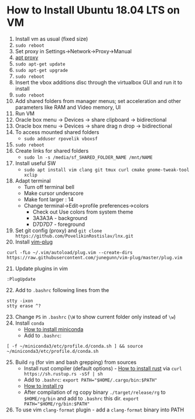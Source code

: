 # How to Install Ubuntu 18.04 LTS on VM
1. Install vm as usual (fixed size)
2. `sudo reboot`
3. Set proxy in Settings->Network->Proxy->Manual
4. [apt proxy](https://www.serverlab.ca/tutorials/linux/administration-linux/how-to-set-the-proxy-for-apt-for-ubuntu-18-04/)
5. `sudo apt-get update`
6. `sudo apt-get upgrade`
7. `sudo reboot`
8. Insert the vbox additions disc through the virtualbox GUI and run it to install
9. `sudo reboot`
10. Add shared folders from manager menus; set acceleration and other parameters like RAM and Video memory, UI
11. Run VM
12. Oracle box menu -> Devices -> share clipboard -> bidirectional
13. Oracle box menu -> Devices -> share drag n drop -> bidirectional
14. To access mounted shared folders
    * `sudo adduser rpovelik vboxsf`
15. `sudo reboot`
16. Create links for shared folders
    * `sudo ln -s /media/sf_SHARED_FOLDER_NAME /mnt/NAME`
17. Install useful SW
    * `sudo apt install vim clang git tmux curl cmake gnome-tweak-tool xclip`
18. Adapt terminal
    * Turn off terminal bell
    * Make cursor underscore
    * Make font larger : 14
    * Change terminal->Edit->profile preferences->colors
        * Check out Use colors from system theme
        * 3A3A3A - background
        * D7D7D7 - foreground
19. Set git config (proxy) and `git clone https://github.com/PovelikinRostislav/lnx.git`
20. Install [vim-plug](https://github.com/junegunn/vim-plug)
```
curl -fLo ~/.vim/autoload/plug.vim --create-dirs  https://raw.githubusercontent.com/junegunn/vim-plug/master/plug.vim
```
21. Update plugins in vim
```
:PlugUpdate
```
22. Add to `.bashrc` following lines from the
```
stty -ixon
stty erase ^?
```
23. Change `PS` in `.bashrc` (`\W` to show current folder only instead of `\w`)
24. Install `conda`
    * [How to install miniconda](https://docs.conda.io/projects/conda/en/latest/user-guide/install/linux.html)
    * Add to `.bashrc`:
```
[ -f ~/miniconda3/etc/profile.d/conda.sh ] && source ~/miniconda3/etc/profile.d/conda.sh
```
25. Build `rg` (for vim and bash grepping) from sources
    * Install rust compiler (default options) - [How to install rust](https://www.rust-lang.org/tools/install) via `curl https://sh.rustup.rs -sSf | sh`
    * Add to `.bashrc`: `export PATH="$HOME/.cargo/bin:$PATH"`
    * [How to install rg](https://github.com/BurntSushi/ripgrep#installation)
    * After compilation of rg copy binary `./target/release/rg` to `$HOME/rg/bin` and add to `.bashrc` this dir. `export PATH="$HOME/rg/bin:$PATH"`
26. To use vim `clang-format` plugin - add a `clang-format` binary into PATH
